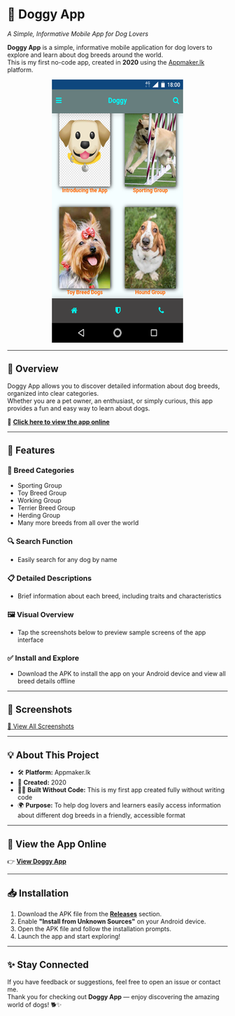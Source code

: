 # 🐶 Doggy App  
*A Simple, Informative Mobile App for Dog Lovers*

**Doggy App** is a simple, informative mobile application for dog lovers to explore and learn about dog breeds around the world.  
This is my first no-code app, created in **2020** using the [Appmaker.lk](https://www.appmaker.lk) platform.

<p align="center">
  <img src="./Screenshots/Screenshot_20201101-180006.png" alt="Doggy App Screenshot" width="300" height="600"/>
</p>

---

## 🌟 Overview

Doggy App allows you to discover detailed information about dog breeds, organized into clear categories.  
Whether you are a pet owner, an enthusiast, or simply curious, this app provides a fun and easy way to learn about dogs.

🔗 [**Click here to view the app online**](https://myappmaker.io/Doggy/)

---

## 📲 Features

### 🐾 Breed Categories
- Sporting Group  
- Toy Breed Group  
- Working Group  
- Terrier Breed Group  
- Herding Group  
- Many more breeds from all over the world

### 🔍 Search Function
- Easily search for any dog by name

### 📋 Detailed Descriptions
- Brief information about each breed, including traits and characteristics

### 🖼 Visual Overview
- Tap the screenshots below to preview sample screens of the app interface

### ✅ Install and Explore
- Download the APK to install the app on your Android device and view all breed details offline

---

## 📸 Screenshots

[📂 View All Screenshots](./Screenshots/)

---

## 💡 About This Project

- 🛠 **Platform:** Appmaker.lk  
- 🚀 **Created:** 2020  
- 👨‍💻 **Built Without Code:** This is my first app created fully without writing code  
- 🌍 **Purpose:** To help dog lovers and learners easily access information about different dog breeds in a friendly, accessible format

---

## 🔗 View the App Online

👉 [**View Doggy App**](https://myappmaker.io/Doggy/)

---

## 📥 Installation

1. Download the APK file from the [**Releases**](../../releases) section.  
2. Enable **"Install from Unknown Sources"** on your Android device.  
3. Open the APK file and follow the installation prompts.  
4. Launch the app and start exploring!

---

## ✨ Stay Connected

If you have feedback or suggestions, feel free to open an issue or contact me.  
Thank you for checking out **Doggy App** — enjoy discovering the amazing world of dogs! 🐕✨
